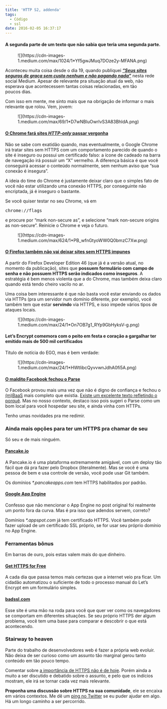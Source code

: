 ```yaml
---
title: 'HTTP S2, addenda'
tags:
  - Código
  - ssl
date: 2016-02-05 16:37:17
---
```


#### A segunda parte de um texto que não sabia que teria uma segunda parte.

<figure>![](https://cdn-images-1.medium.com/max/1024/1*Yf5gwJMuq7DOze2y-MFANA.png)</figure>

Aconteceu muita coisa desde o dia 19, quando publiquei [**_“Seus sites seguros de graça sem custo nenhum e não pagando nada”_**](https://medium.com/@joselitojunior1/seus-sites-seguros-de-gra%C3%A7a-sem-custo-nenhum-e-n%C3%A3o-pagando-nada-49df4694bd85) nesta rede social Medium. Apesar de relevante pra situação atual da web, não esperava que acontecessem tantas coisas relacionadas, em tão poucos dias.

Com isso em mente, me sinto mais que na obrigação de informar o mais relevante que rolou. Vem, jovem:

<figure>![](https://cdn-images-1.medium.com/max/69/1*D7wNBluOwrIvS3A83BhldA.png)</figure>

#### [**O Chrome fará sites _HTTP-only_ passar vergonha**](http://motherboard.vice.com/read/google-will-soon-shame-all-websites-that-are-unencrypted-chrome-https)

Não se sabe com exatidão quando, mas eventualmente, o Google Chrome irá tratar sites sem HTTPS com um comportamento parecido de quando o site é inseguro ou possui um certificado falso: a ícone de cadeado na barra de navegação irá possuir um “X” vermelho. A diferença básica é que você conseguirá acessar o conteúdo normalmente, sem nenhum aviso que “sua conexão é insegura”.

A ideia do time do Chrome é justamente deixar claro que o simples fato de você não estar utilizando uma conexão HTTPS, por conseguinte não encriptada, já é inseguro o bastante.

Se você quiser testar no seu Chrome, vá em

<pre>chrome://flags</pre>

e procure por “mark non-secure as”, e selecione “mark non-secure origins as non-secure”. Reinicie o Chrome e veja o futuro.

<figure>![](https://cdn-images-1.medium.com/max/624/1*PB_wfnGtyoWW0Q0bmzC7Xw.png)</figure>

#### [**O Firefox também não vai deixar sites sem HTTPS impunes**](https://hacks.mozilla.org/2016/01/login-forms-over-https-please/)

A partir do Firefox Developer Edition 46 (que já é a versão atual, no momento da publicação), sites que **possuem formulário com campo de senha e não possuem HTTPS serão indicados como inseguros**. A estratégia é bem menos violenta que a do Chrome, mas também deixa claro quando está tendo cheiro vacilo no ar.

Uma coisa bem interessante é que não basta você estar enviando os dados via HTTPs (pra um servidor num domínio diferente, por exemplo), você também tem que estar **servindo** via HTTPS, e isso impede vários tipos de ataques locais.

<figure>![](https://cdn-images-1.medium.com/max/24/1*On7OB7g1_RYp9GbHyksV-g.png)</figure>

#### **Let’s Encrypt comemora com o peito em festa e coração a gargalhar ter emitido mais de 500 mil certificados**

Título de notícia do EGO, mas é bem verdade:

<figure>![](https://cdn-images-1.medium.com/max/24/1*HWtIibcQyvvwnJdhA0fi5A.png)</figure>

#### [**O maldito Facebook fechou o Parse**](http://blog.parse.com/announcements/moving-on/)

O Facebook provou mais uma vez que não é digno de confiança e fechou o [(m)BaaS](https://en.wikipedia.org/wiki/Mobile_backend_as_a_service) mais completo que existia. [Existe um excelente texto refletindo o porquê](https://medium.com/@s2o/they-never-wanted-to-host-your-app-the-real-reasons-why-parse-shut-down-6ec3d7d5c53c). Mas no nosso contexto, destaco isso pois sugeri o Parse como um bom local para você hospedar seu site, e ainda vinha com HTTPs.

Tenho umas novidades pra me redimir.

### Ainda mais opções para ter um HTTPS pra chamar de seu

Só seu e de mais ninguém.

#### [**Pancake.io**](https://pancake.io/)

A Pancake.io é uma plataforma extremamente amigável, com um deploy tão fácil que dá pra fazer pelo Dropbox (literalmente). Mas se você é uma pessoa de bem e usa controle de versão, você pode usar Git também.

Os domínios _*.pancakeapps.com_ tem HTTPS habilitados por padrão.

#### [**Google App Engine**](https://appengine.google.com)

Confesso que não mencionar o App Engine no post original foi realmente um ponto fora da curva. Mas é pra isso que adendos servem, correto?

Domínios _*.appspot.com_ já tem certificado HTTPS. Você também pode fazer upload de um certificado SSL próprio, se for usar seu próprio domínio no App Engine.

### Ferramentas bônus

Em barras de ouro, pois estas valem mais do que dinheiro.

#### [**Get HTTPS for Free**](https://gethttpsforfree.com/)

A cada dia que passa temos mais certezas que a internet veio pra ficar. Um cidadão automatizou o suficiente de todo o processo manual do Let’s Encrypt em um formulário simples.

#### [**badssl.com**](https://badssl.com/)

Esse site é uma mão na roda para você que quer ver como os navegadores se comportam em diferentes situações. Se seu próprio HTTPS der algum problema, você tem uma base para comparar e descobrir o que está acontecendo.

### **Stairway to heaven**

Parte do trabalho de desenvolvedores web é fazer a própria web evoluir. Não deixa de ser curioso como um assunto tão marginal gerou tanto conteúdo em tão pouco tempo.

Comentar sobre [a importância de HTTPS não é de hoje](http://mashable.com/2011/05/31/https-web-security/). Porém ainda a muito a ser discutido e debatido sobre o assunto, e pelo que os indícios mostram, ele irá se tornar cada vez mais relevante.

**Proponha uma discussão sobre HTTPS na sua comunidade**, ele se encaixa em vários contextos. Me dê um [ping no Twitter](http://twitter.com/joselitojunior1) se eu puder ajudar em algo. Há um longo caminho a ser percorrido.